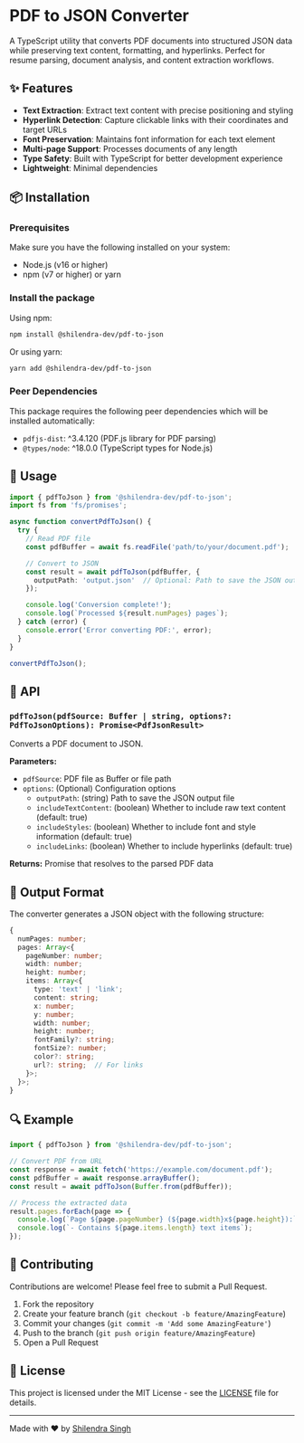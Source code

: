 # PDF to JSON Converter

A TypeScript utility that converts PDF documents into structured JSON data while preserving text content, formatting, and hyperlinks. Perfect for resume parsing, document analysis, and content extraction workflows.

## ✨ Features

- **Text Extraction**: Extract text content with precise positioning and styling
- **Hyperlink Detection**: Capture clickable links with their coordinates and target URLs
- **Font Preservation**: Maintains font information for each text element
- **Multi-page Support**: Processes documents of any length
- **Type Safety**: Built with TypeScript for better development experience
- **Lightweight**: Minimal dependencies

## 📦 Installation

### Prerequisites

Make sure you have the following installed on your system:
- Node.js (v16 or higher)
- npm (v7 or higher) or yarn

### Install the package

Using npm:
```bash
npm install @shilendra-dev/pdf-to-json
```

Or using yarn:
```bash
yarn add @shilendra-dev/pdf-to-json
```

### Peer Dependencies

This package requires the following peer dependencies which will be installed automatically:
- `pdfjs-dist`: ^3.4.120 (PDF.js library for PDF parsing)
- `@types/node`: ^18.0.0 (TypeScript types for Node.js)

## 🚀 Usage

```typescript
import { pdfToJson } from '@shilendra-dev/pdf-to-json';
import fs from 'fs/promises';

async function convertPdfToJson() {
  try {
    // Read PDF file
    const pdfBuffer = await fs.readFile('path/to/your/document.pdf');

    // Convert to JSON
    const result = await pdfToJson(pdfBuffer, {
      outputPath: 'output.json'  // Optional: Path to save the JSON output
    });

    console.log('Conversion complete!');
    console.log(`Processed ${result.numPages} pages`);
  } catch (error) {
    console.error('Error converting PDF:', error);
  }
}

convertPdfToJson();
```

## 📝 API

### `pdfToJson(pdfSource: Buffer | string, options?: PdfToJsonOptions): Promise<PdfJsonResult>`

Converts a PDF document to JSON.

**Parameters:**
- `pdfSource`: PDF file as Buffer or file path
- `options`: (Optional) Configuration options
  - `outputPath`: (string) Path to save the JSON output file
  - `includeTextContent`: (boolean) Whether to include raw text content (default: true)
  - `includeStyles`: (boolean) Whether to include font and style information (default: true)
  - `includeLinks`: (boolean) Whether to include hyperlinks (default: true)

**Returns:** Promise that resolves to the parsed PDF data

## 📂 Output Format

The converter generates a JSON object with the following structure:

```typescript
{
  numPages: number;
  pages: Array<{
    pageNumber: number;
    width: number;
    height: number;
    items: Array<{
      type: 'text' | 'link';
      content: string;
      x: number;
      y: number;
      width: number;
      height: number;
      fontFamily?: string;
      fontSize?: number;
      color?: string;
      url?: string;  // For links
    }>;
  }>;
}
```

## 🔍 Example

```typescript
import { pdfToJson } from '@shilendra-dev/pdf-to-json';

// Convert PDF from URL
const response = await fetch('https://example.com/document.pdf');
const pdfBuffer = await response.arrayBuffer();
const result = await pdfToJson(Buffer.from(pdfBuffer));

// Process the extracted data
result.pages.forEach(page => {
  console.log(`Page ${page.pageNumber} (${page.width}x${page.height}):`);
  console.log(`- Contains ${page.items.length} text items`);
});
```

## 🤝 Contributing

Contributions are welcome! Please feel free to submit a Pull Request.

1. Fork the repository
2. Create your feature branch (`git checkout -b feature/AmazingFeature`)
3. Commit your changes (`git commit -m 'Add some AmazingFeature'`)
4. Push to the branch (`git push origin feature/AmazingFeature`)
5. Open a Pull Request

## 📄 License

This project is licensed under the MIT License - see the [LICENSE](LICENSE) file for details.

---

Made with ❤️ by [Shilendra Singh](https://github.com/shilendrasingh)
